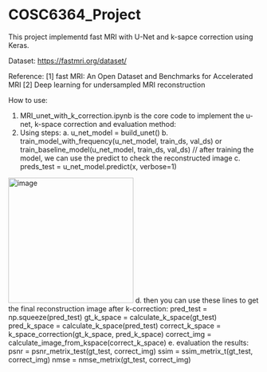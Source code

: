 # COSC6364_Project
This project implementd fast MRI with U-Net and k-sapce correction using Keras.

Dataset: https://fastmri.org/dataset/

Reference:
[1] fast MRI: An Open Dataset and Benchmarks for Accelerated MRI
[2] Deep learning for undersampled MRI reconstruction 

How to use:
1. MRI_unet_with_k_correction.ipynb is the core code to implement the u-net, k-space correction and evaluation method:
2. Using steps:
  a. u_net_model = build_unet()
  b. train_model_with_frequency(u_net_model, train_ds, val_ds) or train_baseline_model(u_net_model, train_ds, val_ds)
  // after training the model, we can use the predict to check the reconstructed image
  c. preds_test = u_net_model.predict(x, verbose=1)
  <img width="251" alt="image" src="https://user-images.githubusercontent.com/36893335/166965300-b16265f4-078a-47a3-ba49-e6144a1cf781.png">
  d. then you can use these lines to get the final reconstruction image after k-correction: 
      pred_test = np.squeeze(pred_test)
      gt_k_space = calculate_k_space(gt_test)
      pred_k_space = calculate_k_space(pred_test)
      correct_k_space = k_space_correction(gt_k_space, pred_k_space)
      correct_img = calculate_image_from_kspace(correct_k_space)
  e. evaluation the results:
     psnr = psnr_metrix_test(gt_test, correct_img)
     ssim = ssim_metrix_t(gt_test, correct_img)
     nmse = nmse_metrix(gt_test, correct_img)
     
